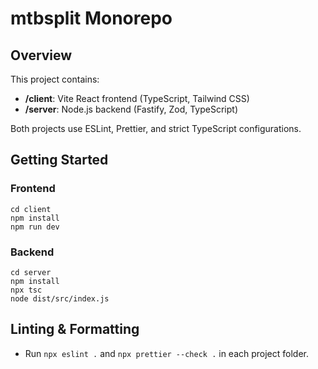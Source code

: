 # mtbsplit Monorepo

## Overview
This project contains:
- **/client**: Vite React frontend (TypeScript, Tailwind CSS)
- **/server**: Node.js backend (Fastify, Zod, TypeScript)

Both projects use ESLint, Prettier, and strict TypeScript configurations.

## Getting Started

### Frontend
```
cd client
npm install
npm run dev
```

### Backend
```
cd server
npm install
npx tsc
node dist/src/index.js
```

## Linting & Formatting
- Run `npx eslint .` and `npx prettier --check .` in each project folder.
